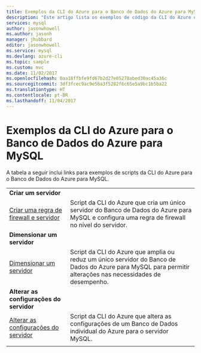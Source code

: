 ```yaml
---
title: Exemplos da CLI do Azure para o Banco de Dados do Azure para MySQL | Microsoft Docs
description: "Este artigo lista os exemplos de código da CLI do Azure disponíveis para interagir com o Banco de Dados do Azure para MySQL."
services: mysql
author: jasonwhowell
ms.author: jasonh
manager: jhubbard
editor: jasonwhowell
ms.service: mysql
ms.devlang: azure-cli
ms.topic: sample
ms.custom: mvc
ms.date: 11/02/2017
ms.openlocfilehash: 0aa18ffbfe9fd67b2d27e05278abed30ac45a36c
ms.sourcegitcommit: 3df3fcec9ac9e56a3f5282f6c65e5a9bc1b5ba22
ms.translationtype: HT
ms.contentlocale: pt-BR
ms.lasthandoff: 11/04/2017
---
```

# <a name="azure-cli-samples-for-azure-database-for-mysql"></a>Exemplos da CLI do Azure para o Banco de Dados do Azure para MySQL 
A tabela a seguir inclui links para exemplos de scripts da CLI do Azure para o Banco de Dados do Azure para MySQL.

| |  |
|---|---|
|**Criar um servidor**||
| [Criar uma regra de firewall e servidor](./scripts/sample-create-server-and-firewall-rule.md?toc=%2fcli%2fazure%2ftoc.json) | Script da CLI do Azure que cria um único servidor do Banco de Dados do Azure para MySQL e configura uma regra de firewall no nível do servidor. |
|**Dimensionar um servidor**||
| [Dimensionar um servidor](./scripts/sample-scale-server.md?toc=%2fcli%2fazure%2ftoc.json) | Script da CLI do Azure que amplia ou reduz um único servidor do Banco de Dados do Azure para MySQL para permitir alterações nas necessidades de desempenho. |
|**Alterar as configurações do servidor**||
| [Alterar as configurações do servidor](./scripts/sample-change-server-configuration.md?toc=%2fcli%2fazure%2ftoc.json) | Script da CLI do Azure que altera as configurações de um Banco de Dados individual do Azure para o servidor MySQL. |
|||
